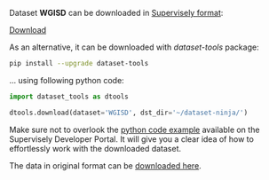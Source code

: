 Dataset **WGISD** can be downloaded in [Supervisely format](https://developer.supervisely.com/api-references/supervisely-annotation-json-format):

 [Download](https://assets.supervisely.com/supervisely-supervisely-assets-public/teams_storage/F/G/j9/v81S9ls8VgepmFv6eOzybr1juhDWyfqEr4RqmKG8fyH0WMxteAwoOiVBjJxLscNNPatRWOxDYbGWgeGrSyB4PIRC3kSgQxtEWH55n1Oef7DT2eVIvbGb2Hdbtggx.tar)

As an alternative, it can be downloaded with *dataset-tools* package:
``` bash
pip install --upgrade dataset-tools
```

... using following python code:
``` python
import dataset_tools as dtools

dtools.download(dataset='WGISD', dst_dir='~/dataset-ninja/')
```
Make sure not to overlook the [python code example](https://developer.supervisely.com/getting-started/python-sdk-tutorials/iterate-over-a-local-project) available on the Supervisely Developer Portal. It will give you a clear idea of how to effortlessly work with the downloaded dataset.

The data in original format can be [downloaded here](https://zenodo.org/record/3361736/files/thsant/wgisd-1.0.0.zip?download=1).